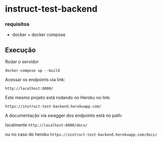 # instruct-test-backend

### requisitos
- docker + docker compose 
## Execução

Rodar o servidor

`docker-compose up --build`

Acessar os endpoints via link:

`http://localhost:8000/`

Este mesmo projeto está rodando no Heroku no link:

`https://instruct-test-backend.herokuapp.com/`

A documentação via swagger dos endpoints está no path:

localmente `http://localhost:8000/docs/`

ou no caso do heroku `https://instruct-test-backend.herokuapp.com/docs/`